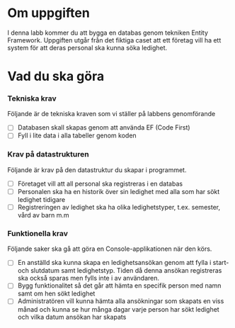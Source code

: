 # Om uppgiften

I denna labb kommer du att bygga en databas genom tekniken Entity Framework. Uppgiften utgår från det fiktiga caset att ett företag vill ha ett system för att deras personal ska kunna söka ledighet.

# Vad du ska göra

### Tekniska krav

Följande är de tekniska kraven som vi ställer på labbens genomförande

- [ ]  Databasen skall skapas genom att använda EF (Code First)
- [ ]  Fyll i lite data i alla tabeller genom koden

### Krav på datastrukturen

Följande är krav på den datastruktur du skapar i programmet.

- [ ]  Företaget vill att all personal ska registreras i en databas
- [ ]  Personalen ska ha en historik över sin ledighet med alla som har sökt ledighet tidigare
- [ ]  Registreringen av ledighet ska ha olika ledighetstyper, t.ex. semester, vård av barn m.m

### Funktionella krav

Följande saker ska gå att göra en Console-applikationen när den körs.

- [ ]  En anställd ska kunna skapa en ledighetsansökan genom att fylla i start- och slutdatum samt ledighetstyp. Tiden då denna ansökan registreras ska också sparas men fylls inte i av användaren.
- [ ]  Bygg funktionalitet så det går att hämta en specifik person med namn samt om hen sökt ledighet
- [ ]  Administratören vill kunna hämta alla ansökningar som skapats en viss månad och kunna se hur många dagar varje person har sökt ledighet och vilka datum ansökan har skapats
